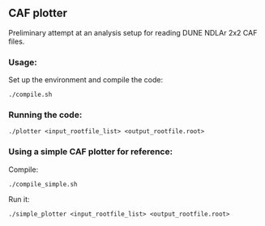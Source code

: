 ## CAF plotter

Preliminary attempt at an analysis setup for reading DUNE NDLAr 2x2 CAF files.

### Usage:

Set up the environment and compile the code:

`./compile.sh`

### Running the code:

`./plotter <input_rootfile_list> <output_rootfile.root>`

### Using a simple CAF plotter for reference:

Compile:

`./compile_simple.sh`

Run it:

`./simple_plotter <input_rootfile_list> <output_rootfile.root>`
